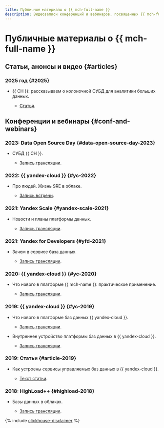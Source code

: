 ```yaml
---
title: Публичные материалы о {{ mch-full-name }}
description: Видеозаписи конференций и вебинаров, посвященных {{ mch-full-name }}.
---
```


# Публичные материалы о {{ mch-full-name }}

## Статьи, анонсы и видео {#articles}

### 2025 год {#2025}

* {{ CH }}: рассказываем о колоночной СУБД для аналитики больших данных.

  * [Статья](https://yandex.cloud/ru/blog/clickhouse-overview).

## Конференции и вебинары {#conf-and-webinars}

### 2023: Data Open Source Day {#data-open-source-day-2023}

* СУБД {{ CH }}.

  * [Запись трансляции](https://www.youtube.com/live/aXflVfvoLdU?feature=share&t=15670).

### 2022: {{ yandex-cloud }} {#yc-2022}

* Про людей. Жизнь SRE в облаке.

  * [Запись встречи](https://www.youtube.com/watch?v=8YwepbGf1WM).

### 2021: Yandex Scale {#yandex-scale-2021}

* Новости и планы платформы данных.

  * [Запись трансляции](https://www.youtube.com/watch?v=34azYnDBiYY).

### 2021: Yandex for Developers {#yfd-2021}

* Зачем в сервисе база данных.

  * [Запись трансляции](https://www.youtube.com/watch?v=cddm8I0UgjU).

### 2020: {{ yandex-cloud }} {#yc-2020}

* Что нового в платформе {{ mch-name }}: практическое применение.

  * [Запись трансляции](https://www.youtube.com/watch?v=kt0beqON9A0).

### 2019: {{ yandex-cloud }} {#yc-2019}

* Что нового в платформе баз данных {{ yandex-cloud }}.

  * [Запись трансляции](https://www.youtube.com/watch?v=5OcUo3J4Wdc).

* Внутреннее устройство платформы баз данных в {{ yandex-cloud }}.

  * [Запись трансляции](https://www.youtube.com/watch?v=Cwdg425a_cw).

### 2019: Статьи {#article-2019}

* Как устроены сервисы управляемых баз данных в {{ yandex-cloud }}.

  * [Текст статьи](https://habr.com/ru/companies/yandex/articles/477860/).

### 2018: HighLoad++ {#highload-2018}

* Базы данных в облаках.

  * [Запись трансляции](https://www.youtube.com/watch?v=xyMN1EA9p5Y).

{% include [clickhouse-disclaimer](../_includes/clickhouse-disclaimer.md) %}
